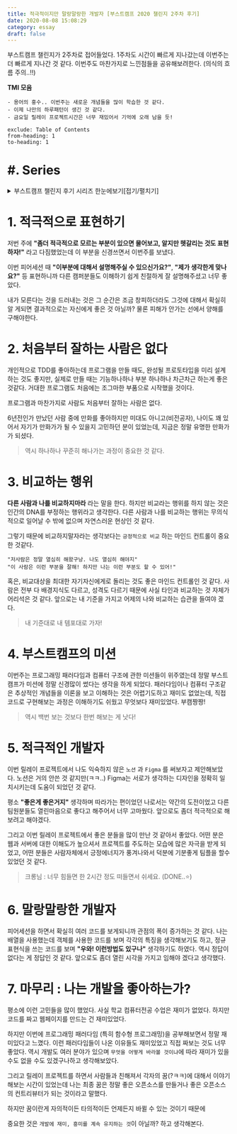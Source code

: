 ```yaml
---
title: 적극적이지만 말랑말랑한 개발자 [부스트캠프 2020 챌린지 2주차 후기]
date: 2020-08-08 15:08:29
category: essay
draft: false
---
```


부스트캠프 챌린지가 2주차로 접어들었다. 1주차도 시간이 빠르게 지나갔는데 이번주는 더 빠르게 지나간 것 같다. 이번주도 마찬가지로 느낀점들을 공유해보려한다. (의식의 흐름 주의..!!)

**TMI 모음**

```
- 용어의 홍수.. 이번주는 새로운 개념들을 많이 학습한 것 같다.
- 이제 나만의 하루패턴이 생긴 것 같다.
- 금요일 릴레이 프로젝트시간은 너무 재밌어서 기억에 오래 남을 듯!
```

```toc
exclude: Table of Contents
from-heading: 1
to-heading: 1
```

# \#. Series

<details>
<summary>부스트캠프 챌린지 후기 시리즈 한눈에보기[접기/펼치기]</summary>
<div markdown="1">

- [1. 꾸준히 성장할 수 있는 개발자 [부스트캠프 2020 챌린지 1주차 후기]](https://taeny.dev/essay/boostcamp-challenge-1/)

- [2. 적극적이지만 말랑말랑한 개발자 [부스트캠프 2020 챌린지 2주차 후기]](https://taeny.dev/essay/boostcamp-challenge-2/)

</div>
</details>

# 1. 적극적으로 표현하기

저번 주에 **"좀더 적극적으로 모르는 부분이 있으면 물어보고, 알지만 헷갈리는 것도 표현하자!"** 라고 다짐했었는데 이 부분을 신경쓰면서 이번주를 보냈다.

이번 피어세션 때 **"이부분에 대해서 설명해주실 수 있으신가요?"**, **"제가 생각한게 맞나요?"** 등 표현하니까 다른 캠퍼분들도 이해하기 쉽게 친절하게 잘 설명해주셨고 너무 좋았다.

내가 모른다는 것을 드러내는 것은 그 순간은 조금 창피하더라도 그것에 대해서 확실히 알 게되면 결과적으로는 자신에게 좋은 것 아닐까? 물론 피해가 안가는 선에서 양해를 구해야한다.

# 2. 처음부터 잘하는 사람은 없다

개인적으로 TDD를 좋아하는데 프로그램을 만들 때도, 완성될 프로토타입을 미리 설계하는 것도 좋지만, 실제로 만들 때는 기능하나하나 부분 하나하나 차근차근 하는게 좋은 것같다. 거대한 프로그램도 처음에는 조그마한 부품으로 시작했을 것이다.

프로그램과 마찬가지로 사람도 처음부터 잘하는 사람은 없다.

6년전인가 만났던 사람 중에 만화를 좋아하지만 미대도 아니고(비전공자), 나이도 꽤 있어서 자기가 만화가가 될 수 있을지 고민하던 분이 있었는데, 지금은 정말 유명한 만화가가 되셨다.

> 역시 하나하나 꾸준히 해나가는 과정이 중요한 것 같다.

# 3. 비교하는 행위

**다른 사람과 나를 비교하지마라** 라는 말을 한다. 하지만 비교라는 행위를 하지 않는 것은 인간의 DNA를 부정하는 행위라고 생각한다. 다른 사람과 나를 비교하는 행위는 무의식적으로 일어날 수 밖에 없으며 자연스러운 현상인 것 같다.

그렇기 때문에 비교하지말자라는 생각보다는 `긍정적으로 비교` 하는 마인드 컨트롤이 중요한 것같다.

```
"저사람은 정말 열심히 해왔구낭. 나도 열심히 해야지"
"이 사람은 이런 부분을 잘해! 하지만 나는 이런 부분도 할 수 있어!"
```

혹은, 비교대상을 최대한 자기자신에게로 돌리는 것도 좋은 마인드 컨트롤인 것 같다. 사람은 전부 다 배경지식도 다르고, 성격도 다르기 때문에 사실 타인과 비교하는 것 자체가 어리석은 것 같다. 앞으로는 내 기준을 가지고 어제의 나와 비교하는 습관을 들여야 겠다.

> 내 기준대로 내 템포대로 가자!

# 4. 부스트캠프의 미션

이번주는 프로그래밍 패러다임과 컴퓨터 구조에 관한 미션들이 위주였는데 정말 부스트캠프가 미션에 정말 신경많이 썼다는 생각을 하게 되었다. 패러다임이나 컴퓨터 구조같은 추상적인 개념들을 이론을 보고 이해하는 것은 어렵기도하고 재미도 없었는데, 직접 코드로 구현해보는 과정은 이해하기도 쉬웠고 무엇보다 재미있었다. 부캠짱짱!

> 역시 백번 보는 것보다 한번 해보는 게 낫다!

# 5. 적극적인 개발자

이번 릴레이 프로젝트에서 나도 익숙하지 않은 `노션` 과 `Figma` 를 써보자고 제안해보았다. 노션은 거의 안쓴 것 같지만(ㅋㅋ..) Figma는 서로가 생각하는 디자인을 정확히 일치시키는데 도움이 되었던 것 같다.

평소 **"좋은게 좋은거지"** 생각하며 따라가는 편이었던 나로서는 약간의 도전이었고 다른 팀원분들도 열린마음으로 좋다고 해주어서 너무 고마웠다. 앞으로도 좀더 적극적으로 해보려고 해야겠다.

그리고 이번 릴레이 프로젝트에서 좋은 분들을 많이 만난 것 같아서 좋았다. 어떤 분은 웹과 서버에 대한 이해도가 높으셔서 프로젝트를 주도하는 모습에 많은 자극을 받게 되었고, 어떤 분들은 사람자체에서 긍정에너지가 풍겨나와서 덕분에 기분좋게 팀플을 할수있었던 것 같다.

> 크롱님 : 너무 힘들면 한 2시간 정도 떠들면서 쉬세요. (DONE..⭐️)

# 6. 말랑말랑한 개발자

피어세션을 하면서 확실히 여러 코드를 보게되니까 관점의 폭이 증가하는 것 같다. 나는 배열을 사용했는데 객체를 사용한 코드를 보며 각각의 특징을 생각해보기도 하고, 정규표현식을 쓰는 코드를 보며 **"우와! 이런방법도 있구나"** 생각하기도 하였다. 역시 정답이 없다는 게 정답인 것 같다. 앞으로도 좀더 열린 시각을 가지고 임해야 겠다고 생각했다.

# 7. 마무리 : 나는 개발을 좋아하는가?

평소에 이런 고민들을 많이 했었다. 사실 학교 컴퓨터전공 수업은 재미가 없었다. 하지만 코드를 짜고 웹페이지를 만드는 건 재미있었다.

하지만 이번에 프로그래밍 패러다임 (특히 함수형 프로그래밍)을 공부해보면서 정말 재미있다고 느꼈다. 이런 패러다임들이 나온 이유들도 재미있었고 직접 짜보는 것도 너무 좋았다. 역시 개발도 여러 분야가 있으며 `무엇을 어떻게 바라볼 것이냐`에 따라 재미가 있을 수도 없을 수도 있겠구나하고 생각해보았다.

그리고 릴레이 프로젝트를 하면서 사람들과 친해져서 각자의 꿈(?ㅋㅋ)에 대해서 이야기해보는 시간이 있었는데 나는 최종 꿈은 정말 좋은 오픈소스를 만들거나 좋은 오픈소스의 컨트리뷰터가 되는 것이라고 말했다.

하지만 꿈이란게 자의적이든 타의적이든 언제든지 바뀔 수 있는 것이기 때문에

중요한 것은 `개발에 재미, 흥미를 계속 유지하는 것`이 아닐까? 하고 생각해본다.
